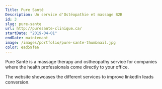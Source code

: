 ```yaml
---
Title: Pure Santé
Description: Un service d'Ostéopathie et massage B2B
id: 3
slug: pure-sante
url: http://puresante-clinique.ca/
startDate: "2019-04-01"
endDate: maintenant
image: /images/portfolio/pure-sante-thumbnail.jpg
color: ead59fe6
---
```


Pure Santé is a massage therapy and ostheopathy service for companies where the health professionals come directly to your office.

The website showcases the different services to improve linkedIn leads conversion.

